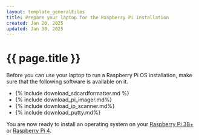 ```yaml
---
layout: template_generalFiles
title: Prepare your laptop for the Raspberry Pi installation
created: Jan 20, 2025
updated: Jan 30, 2025
---
```


# {{ page.title }}

Before you can use your laptop to run a Raspberry Pi OS installation, make sure that the following software is available on it.

-  {% include download_sdcardformatter.md %}
-  {% include download_pi_imager.md%}
-  {% include download_ip_scanner.md%}
-  {% include download_putty.md%}

You are now ready to install an operating system on your [Raspberry Pi 3B+](pi_3b_install_os.md) or [Raspberry Pi 4](pi_4_install_os.md).
